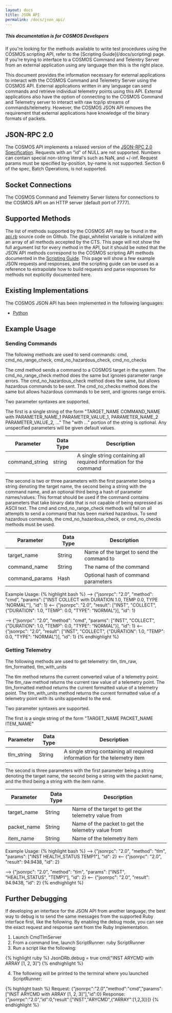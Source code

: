 ```yaml
---
layout: docs
title: JSON API
permalink: /docs/json_api/
---
```


<div class="note">
  <h5>This documentation is for COSMOS Developers</h5>
  <p markdown="1">If you're looking for the methods available to write test procedures using the COSMOS scripting API, refer to the [Scripting Guide](/docs/scripting) page. If you're trying to interface to a COSMOS Command and Telemtry Server from an external application using any language then this is the right place.</p>
</div>

This document provides the information necessary for external applications to interact with the COSMOS Command and Telemetry Server using the COSMOS API. External applications written in any language can send commands and retrieve individual telemetry points using this API. External applications also have the option of connecting to the COSMOS Command and Telemetry server to interact with raw tcp/ip streams of commands/telemetry. However, the COSMOS JSON API removes the requirement that external applications have knowledge of the binary formats of packets.

## JSON-RPC 2.0

The COSMOS API implements a relaxed version of the [JSON-RPC 2.0 Specification](http://www.jsonrpc.org/specification). Requests with an "id" of NULL are not supported. Numbers can contain special non-string literal's such as NaN, and +/-inf. Request params must be specified by-position, by-name is not supported. Section 6 of the spec, Batch Operations, is not supported.

## Socket Connections

The COSMOS Command and Telemetry Server listens for connections to the COSMOS API on an HTTP server (default port of 7777).

## Supported Methods

The list of methods supported by the COSMOS API may be found in the [api.rb](https://github.com/BallAerospace/COSMOS/blob/master/lib/cosmos/tools/cmd_tlm_server/api.rb) source code on Github.  The @api_whitelist variable is initialized with an array of all methods accepted by the CTS.  This page will not show the full argument list for every method in the API, but it should be noted that the JSON API methods correspond to the COSMOS scripting API methods documented in the [Scripting Guide](/docs/scripting).  This page will show a few example JSON requests and responses, and the scripting guide can be used as a reference to extrapolate how to build requests and parse responses for methods not explicitly documented here.

## Existing Implementations

The COSMOS JSON API has been implemented in the following languages:
 * [Python](https://github.com/BallAerospace/python-ballcosmos)

## Example Usage

### Sending Commands

The following methods are used to send commands:  cmd, cmd_no_range_check, cmd_no_hazardous_check, cmd_no_checks

The cmd method sends a command to a COSMOS target in the system. The cmd_no_range_check method does the same but ignores parameter range errors. The cmd_no_hazardous_check method does the same, but allows hazardous commands to be sent. The cmd_no_checks method does the same but allows hazardous commands to be sent, and ignores range errors.

Two parameter syntaxes are supported.

The first is a single string of the form "TARGET_NAME COMMAND_NAME with PARAMETER_NAME_1 PARAMETER_VALUE_1, PARAMETER_NAME_2 PARAMETER_VALUE_2, ..." The "with ..." portion of the string is optional. Any unspecified parameters will be given default values.

| Parameter | Data Type | Description |
| --------- | --------- | ----------- |
| command_string | string | A single string containing all required information for the command |

The second is two or three parameters with the first parameter being a string denoting the target name, the second being a string with the command name, and an optional third being a hash of parameter names/values. This format should be used if the command contains parameters that take binary data that is not capable of being expressed as ASCII text.  The cmd and cmd_no_range_check methods will fail on all attempts to send a command that has been marked hazardous. To send hazardous commands, the cmd_no_hazardous_check, or cmd_no_checks methods must be used.

| Parameter | Data Type | Description |
| --------- | --------- | ----------- |
|target_name | String | Name of the target to send the command to |
|command_name | String | The name of the command |
|command_params | Hash | Optional hash of command parameters |

Example Usage:
{% highlight bash %}
--> {"jsonrpc": "2.0", "method": "cmd", "params": ["INST COLLECT with DURATION 1.0, TEMP 0.0, TYPE 'NORMAL'"], "id": 1}
<-- {"jsonrpc": "2.0", "result": ["INST", "COLLECT", {"DURATION": 1.0, "TEMP": 0.0, "TYPE": "NORMAL"}], "id": 1}

--> {"jsonrpc": "2.0", "method": "cmd", "params": ["INST", "COLLECT", {"DURATION": 1.0, "TEMP": 0.0, "TYPE": "NORMAL"}], "id": 1}
<-- {"jsonrpc": "2.0", "result": ["INST", "COLLECT", {"DURATION": 1.0, "TEMP": 0.0, "TYPE": "NORMAL"}], "id": 1}
{% endhighlight %}

### Getting Telemetry

The following methods are used to get telemetry: tlm, tlm_raw, tlm_formatted, tlm_with_units

The tlm method returns the current converted value of a telemetry point. The tlm_raw method returns the current raw value of a telemetry point. The tlm_formatted method returns the current formatted value of a telemetry point. The tlm_with_units method returns the current formatted value of a telemetry point with its units appended to the end.

Two parameter syntaxes are supported.

The first is a single string of the form "TARGET_NAME PACKET_NAME ITEM_NAME"

| Parameter | Data Type | Description |
| --------- | --------- | ----------- |
| tlm_string | String | A single string containing all required information for the telemetry item |

The second is three parameters with the first parameter being a string denoting the target name, the second being a string with the packet name, and the third being a string with the item name.

| Parameter | Data Type | Description |
| --------- | --------- | ----------- |
| target_name | String | Name of the target to get the telemetry value from |
| packet_name | String | Name of the packet to get the telemetry value from |
| item_name | String | Name of the telemetry item |

Example Usage:
{% highlight bash %}
--> {"jsonrpc": "2.0", "method": "tlm", "params": ["INST HEALTH_STATUS TEMP1"], "id": 2}
<-- {"jsonrpc": "2.0", "result": 94.9438, "id": 2}

--> {"jsonrpc": "2.0", "method": "tlm", "params": ["INST", "HEALTH_STATUS", "TEMP1"], "id": 2}
<-- {"jsonrpc": "2.0", "result": 94.9438, "id": 2}
{% endhighlight %}

## Further Debugging

If developing an interface for the JSON API from another language, the best way to debug is to send the same messages from the supported Ruby interface first, like the following.  By enabling the debug mode, you can see the exact request and response sent from the Ruby Implementation.

1.	Launch CmdTlmServer
2.	From a command line, launch ScriptRunner: ruby ScriptRunner
3.	Run a script like the following:

{% highlight ruby %}
JsonDRb.debug = true
cmd("INST ARYCMD with ARRAY [1, 2, 3]")
{% endhighlight %}

4.	The following will be printed to the terminal where you launched ScriptRunner:

{% highlight bash %}
Request:
{"jsonrpc":"2.0","method":"cmd","params":["INST ARYCMD with ARRAY [1, 2, 3]"],"id":0}
Response:
{"jsonrpc":"2.0","id":0,"result":["INST","ARYCMD",{"ARRAY":[1,2,3]}]}
{% endhighlight %}



